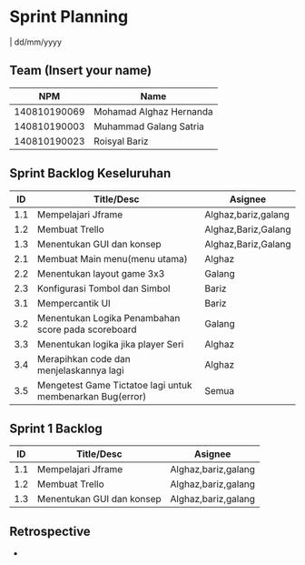 # Sprint Planning 
| dd/mm/yyyy

## Team (Insert your name)
| NPM           | Name                      |
| ------------- |---------------------------|              
| 140810190069  | Mohamad Alghaz Hernanda   |
| 140810190003  | Muhammad Galang Satria    |
| 140810190023  | Roisyal Bariz             |

## Sprint Backlog Keseluruhan 
| ID  | Title/Desc | Asignee | 
| --- | ---------- | ------- | 
| 1.1 | Mempelajari Jframe | Alghaz,bariz,galang | 
| 1.2 | Membuat Trello | Alghaz,Bariz,Galang | 
| 1.3 | Menentukan GUI dan konsep | Alghaz,Bariz,Galang | 
| 2.1 | Membuat Main menu(menu utama) | Alghaz | 
| 2.2 | Menentukan layout game 3x3 | Galang | 
| 2.3 | Konfigurasi Tombol dan Simbol | Bariz | 
| 3.1 | Mempercantik UI | Bariz | 
| 3.2 | Menentukan Logika Penambahan score pada scoreboard | Galang | 
| 3.3 | Menentukan logika jika player Seri | Alghaz |  
| 3.4 | Merapihkan code dan menjelaskannya lagi | Alghaz | 
| 3.5 | Mengetest Game Tictatoe lagi untuk membenarkan Bug(error) | Semua | 

## Sprint 1 Backlog

| ID  | Title/Desc | Asignee | 
| --- | ---------- | ------- | 
| 1.1 | Mempelajari Jframe | Alghaz,bariz,galang | 
| 1.2 | Membuat Trello  | Alghaz,bariz,galang |
| 1.3 | Menentukan GUI dan konsep | Alghaz,bariz,galang | 

## Retrospective 

-